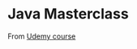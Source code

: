 # Java Masterclass
From [Udemy course](https://www.udemy.com/course-dashboard-redirect/?course_id=533682)
